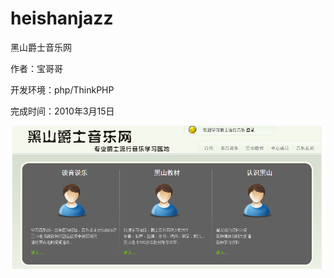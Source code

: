 heishanjazz
===========

黑山爵士音乐网

作者：宝哥哥

开发环境：php/ThinkPHP

完成时间：2010年3月15日

![截图](Screenshot/index.png)